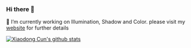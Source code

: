 ### Hi there 👋
🔭 I’m currently working on Illumination, Shadow and Color. please visit my [website](http://vinthony.github.io) for further details

[![Xiaodong Cun's github stats](https://github-readme-stats.vercel.app/api?username=vinthony&show_icons=true&theme=dracula)](https://github.com/anuraghazra/github-readme-stats)

<!--
**vinthony/vinthony** is a ✨ _special_ ✨ repository because its `README.md` (this file) appears on your GitHub profile.
-->



